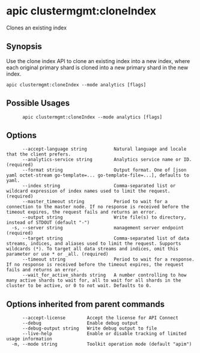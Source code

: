 # apic clustermgmt:cloneIndex

Clones an existing index

## Synopsis

Use the clone index API to clone an existing index into a new index, where each original primary shard is cloned into a new primary shard in the new index.

```
apic clustermgmt:cloneIndex --mode analytics [flags]
```

## Possible Usages

```
      apic clustermgmt:cloneIndex --mode analytics [flags]
```

## Options

```
      --accept-language string          Natural language and locale that the client prefers.
      --analytics-service string        Analytics service name or ID. (required)
      --format string                   Output format. One of [json yaml octet-stream go-template=... go-template-file=...], defaults to yaml.
      --index string                    Comma-separated list or wildcard expression of index names used to limit the request. (required)
      --master_timeout string           Period to wait for a connection to the master node. If no response is received before the timeout expires, the request fails and returns an error.
      --output string                   Write file(s) to directory, instead of STDOUT (default "-")
  -s, --server string                   management server endpoint (required)
      --target string                   Comma-separated list of data streams, indices, and aliases used to limit the request. Supports wildcards (*). To target all data streams and indices, omit this parameter or use * or _all. (required)
      --timeout string                  Period to wait for a response. If no response is received before the timeout expires, the request fails and returns an error.
      --wait_for_active_shards string   A number controlling to how many active shards to wait for, all to wait for all shards in the cluster to be active, or 0 to not wait. Defaults to 0.
```

## Options inherited from parent commands

```
      --accept-license        Accept the license for API Connect
      --debug                 Enable debug output
      --debug-output string   Write debug output to file
      --live-help             Enable or disable tracking of limited usage information
  -m, --mode string           Toolkit operation mode (default "apim")
```
